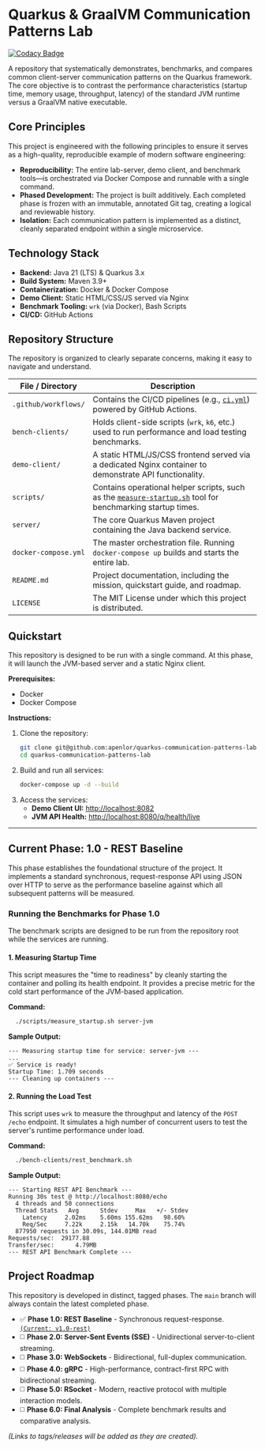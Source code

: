 # Quarkus & GraalVM Communication Patterns Lab

[![Codacy Badge](https://api.codacy.com/project/badge/Grade/3978d46fde6140bab34469fab209ff36)](https://app.codacy.com/gh/apenlor/quarkus-communication-patterns-lab?utm_source=github.com&utm_medium=referral&utm_content=apenlor/quarkus-communication-patterns-lab&utm_campaign=Badge_Grade)

A repository that systematically demonstrates, benchmarks, and compares common client-server communication patterns on
the Quarkus framework. The core objective is to contrast the performance characteristics (startup time, memory usage,
throughput, latency) of the standard JVM runtime versus a GraalVM native executable.

## Core Principles

This project is engineered with the following principles to ensure it serves as a high-quality, reproducible example of
modern software engineering:

* **Reproducibility:** The entire lab-server, demo client, and benchmark tools—is orchestrated via Docker Compose and
  runnable with a single command.
* **Phased Development:** The project is built additively. Each completed phase is frozen with an immutable, annotated
  Git tag, creating a logical and reviewable history.
* **Isolation:** Each communication pattern is implemented as a distinct, cleanly separated endpoint within a single
  microservice.

## Technology Stack

* **Backend:** Java 21 (LTS) & Quarkus 3.x
* **Build System:** Maven 3.9+
* **Containerization:** Docker & Docker Compose
* **Demo Client:** Static HTML/CSS/JS served via Nginx
* **Benchmark Tooling:** `wrk` (via Docker), Bash Scripts
* **CI/CD:** GitHub Actions

## Repository Structure

The repository is organized to clearly separate concerns, making it easy to navigate and understand.

| File / Directory     | Description                                                                                                                              |
|----------------------|------------------------------------------------------------------------------------------------------------------------------------------|
| `.github/workflows/` | Contains the CI/CD pipelines (e.g., [`ci.yml`](.github/workflows/ci.yml)) powered by GitHub Actions.                                     |
| `bench-clients/`     | Holds client-side scripts (`wrk`, `k6`, etc.) used to run performance and load testing benchmarks.                                       |
| `demo-client/`       | A static HTML/JS/CSS frontend served via a dedicated Nginx container to demonstrate API functionality.                                   |
| `scripts/`           | Contains operational helper scripts, such as the [`measure-startup.sh`](scripts/measure-startup.sh) tool for benchmarking startup times. |
| `server/`            | The core Quarkus Maven project containing the Java backend service.                                                                      |
| `docker-compose.yml` | The master orchestration file. Running `docker-compose up` builds and starts the entire lab.                                             |
| `README.md`          | Project documentation, including the mission, quickstart guide, and roadmap.                                                             |
| `LICENSE`            | The MIT License under which this project is distributed.                                                                                 |


## Quickstart

This repository is designed to be run with a single command. At this phase, it will launch the JVM-based server and a
static Nginx client.

**Prerequisites:**

* Docker
* Docker Compose

**Instructions:**

1. Clone the repository:
   ```bash
   git clone git@github.com:apenlor/quarkus-communication-patterns-lab.git
   cd quarkus-communication-patterns-lab
   ```
2. Build and run all services:
   ```bash
   docker-compose up -d --build
   ```
3. Access the services:
    * **Demo Client UI:** [http://localhost:8082](http://localhost:8082)
    * **JVM API Health:** [http://localhost:8080/q/health/live](http://localhost:8080/q/health/live)

---

## Current Phase: 1.0 - REST Baseline

This phase establishes the foundational structure of the project. It implements a standard synchronous, request-response
API using JSON over HTTP to serve as the performance baseline against which all subsequent patterns will be measured.

### Running the Benchmarks for Phase 1.0

The benchmark scripts are designed to be run from the repository root while the services are running.

#### 1. Measuring Startup Time

This script measures the "time to readiness" by cleanly starting the container and polling its health endpoint. It
provides a precise metric for the cold start performance of the JVM-based application.

**Command:**

```bash
  ./scripts/measure_startup.sh server-jvm
```

**Sample Output:**

```
--- Measuring startup time for service: server-jvm ---
...
✅ Service is ready!
Startup Time: 1.709 seconds
--- Cleaning up containers ---
```

#### 2. Running the Load Test

This script uses `wrk` to measure the throughput and latency of the `POST /echo` endpoint. It simulates a high number of
concurrent users to test the server's runtime performance under load.

**Command:**

```bash
  ./bench-clients/rest_benchmark.sh
```

**Sample Output:**

```
--- Starting REST API Benchmark ---
Running 30s test @ http://localhost:8080/echo
  4 threads and 50 connections
  Thread Stats   Avg      Stdev     Max   +/- Stdev
    Latency     2.02ms    5.60ms 155.62ms   98.60%
    Req/Sec     7.22k     2.15k   14.70k    75.74%
  877950 requests in 30.09s, 144.01MB read
Requests/sec:  29177.88
Transfer/sec:      4.79MB
--- REST API Benchmark Complete ---
```

## Project Roadmap

This repository is developed in distinct, tagged phases. The `main` branch will always contain the latest completed
phase.

* ✅ **Phase 1.0: REST Baseline** - Synchronous request-response. [`(Current: v1.0-rest)`](https://github.com/apenlor/quarkus-communication-patterns-lab/releases/tag/v1.0-rest)
* ◻️ **Phase 2.0: Server-Sent Events (SSE)** - Unidirectional server-to-client streaming.
* ◻️ **Phase 3.0: WebSockets** - Bidirectional, full-duplex communication.
* ◻️ **Phase 4.0: gRPC** - High-performance, contract-first RPC with bidirectional streaming.
* ◻️ **Phase 5.0: RSocket** - Modern, reactive protocol with multiple interaction models.
* ◻️ **Phase 6.0: Final Analysis** - Complete benchmark results and comparative analysis.

*(Links to tags/releases will be added as they are created).*